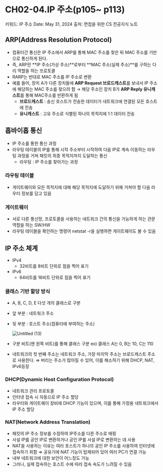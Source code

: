# CH02-04.IP 주소(p105~ p113)

키워드: IP 주소
Date: May 31, 2024
출처: 면접을 위한 CS 전공지식 노트

## ARP(Address Resolution Protocol)

- 컴퓨터간 통신은 IP 주소에서 ARP를 통해 MAC 주소를 찾은 뒤 MAC 주소를 기반으로 통신하게 된다.
- 즉, ARP란 **IP 주소(가상 주소)**로부터 **MAC 주소(실제 주소)**를 구하는 다리 역할을 하는 프로토콜
- RARP는 반대로 MAC 주소를 IP 주소로 변환
- 예를 들어, 장치 A가 다른 장치들에 **ARP Request 브로드캐스트**를 보내서 IP 주소에 해당하는 MAC 주소를 찾으려 함 → 해당 주소인 장치 B가 **ARP Reply 유니캐스트**를 통해 MAC주소를 반환하게 됨
    - **브로드캐스트** : 송신 호스트가 전송한 데이터가 네트워크에 연결된 모든 호스트에 전송
    - **유니캐스트** : 고유 주소로 식별된 하나의 목적지에 1:1 데이터 전송

## 홉바이홉 통신

- IP 주소를 통한 통신 과정
- 라우팅 테이블의 IP를 통해 시작 주소부터 시작하여 다음 IP로 계속 이동하는 라우팅 과정을 거쳐 패킷의 최종 목적지까지 도달하는 통신
    - 라우팅 : IP 주소를 찾아가는 과정

### 라우팅 테이블

- 게이트웨이와 모든 목적지에 대해 해당 목적지에 도달하기 위해 거쳐야 할 다음 라우터 정보를 담고 있음

### 게이트웨이

- 서로 다른 통신망, 프로토콜을 사용하는 네트워크 간의 통신을 가능하게 하는 관문 역할을 하는 SW/HW
- 라우팅 테이블을 확인하는 명령어 netstat -r을 실행하면 게이트웨이도 볼 수 있음

## IP 주소 체계

- IPv4
    - 32비트를 8비트 단위로 점을 찍어 표기
- IPv6
    - 64비트를 16비트 단위로 점을 찍어 표기

### 클래스 기반 할당 방식

- A, B, C, D, E 다섯 개의 클래스로 구분
- 앞 부분 : 네트워크 주소
- 뒷 부분 : 호스트 주소(컴퓨터에 부여하는 주소)
    
    ![Untitled (13)](https://github.com/hyejoojung719/CS-Study/assets/81564593/2faaf0a0-a2c8-42d1-9568-1321e27ee22e)
    
- 구분 비트(맨 왼쪽 비트)를 통해 클래스 구분 ex) 클래스 A는 0, B는 10, C는 110
- 네트워크의 첫 번쨰 주소는 네트워크 주소, 가장 마지막 주소는 브로드캐스트 주소로 사용한다. ⇒ 버리는 주소가 많아질 수 있어, 이를 해소하기 위해 DHCP, NAT, IPv6등장

### DHCP(Dynamic Host Configuration Protocol)

- 네트워크 관리 프로토콜
- 인터넷 접속 시 자동으로 IP 주소 할당
- 라우터와 게이트웨이 장비에 DHCP 기능이 있으며, 이를 통해 가정용 네트워크에서 IP 주소 할당

### NAT(Network Address Translation)

- 패킷의 IP 주소 정보를 수정하여 IP주소를 다른 주소로 매핑
- 사설 IP를 공인 IP로 변환하거나 공인 IP를  사설 IP로 변환하는 데 사용
- NAT을 사용하는 이유는 여러 호스트가 하나의 공인 IP 주소를 사용하여 인터넷에 접속하기 위함 ⇒ 공유기에 NAT 기능이 탑재되어 있어 여러 PC가 연결 가능
- 내부 네트워크에 대한 보안이 어느정도 가능
- 그러나, 실제 접속하는 호스트 수에 따라 접속 속도가 느려질 수 있음

